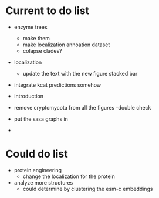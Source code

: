 # Current to do list

- enzyme trees
    - make them
    - make localization annoation dataset
    - colapse clades?

- localization
    - update the text with the new figure stacked bar

- integrate kcat predictions somehow

- introduction

- remove cryptomycota from all the figures
    -double check

- put the sasa graphs in

- 

# Could do list

- protein engineering
    - change the localization for the protein
- analyze more structures
    - could determine by clustering the esm-c embeddings